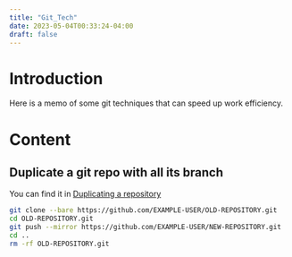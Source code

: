 ```yaml
---
title: "Git_Tech"
date: 2023-05-04T00:33:24-04:00
draft: false
---
```


# Introduction

Here is a memo of some git techniques that can speed up work efficiency.

# Content

## Duplicate a git repo with all its branch

You can find it in [Duplicating a repository](https://docs.github.com/en/repositories/creating-and-managing-repositories/duplicating-a-repository)

```bash
git clone --bare https://github.com/EXAMPLE-USER/OLD-REPOSITORY.git
cd OLD-REPOSITORY.git
git push --mirror https://github.com/EXAMPLE-USER/NEW-REPOSITORY.git
cd ..
rm -rf OLD-REPOSITORY.git
```

